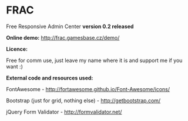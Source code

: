 # FRAC
Free Responsive Admin Center
**version 0.2 released**


**Online demo:**
http://frac.gamesbase.cz/demo/


**Licence:**

Free for comm use, just leave my name where it is and support me if you want :)


**External code and resources used:**

FontAwesome - http://fortawesome.github.io/Font-Awesome/icons/

Bootstrap (just for grid, nothing else) - http://getbootstrap.com/

jQuery Form Validator - http://formvalidator.net/
